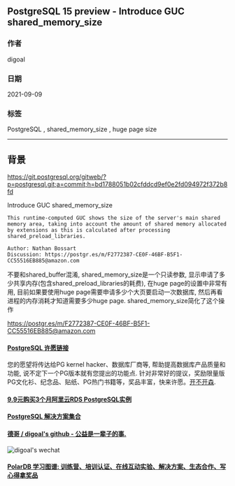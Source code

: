 ## PostgreSQL 15 preview - Introduce GUC shared_memory_size   
  
### 作者  
digoal  
  
### 日期  
2021-09-09   
  
### 标签  
PostgreSQL , shared_memory_size , huge page size    
  
----  
  
## 背景  
https://git.postgresql.org/gitweb/?p=postgresql.git;a=commit;h=bd1788051b02cfddcd9ef0e2fd094972f372b8fd  
  
Introduce GUC shared_memory_size  
  
```  
This runtime-computed GUC shows the size of the server's main shared  
memory area, taking into account the amount of shared memory allocated  
by extensions as this is calculated after processing  
shared_preload_libraries.  
  
Author: Nathan Bossart  
Discussion: https://postgr.es/m/F2772387-CE0F-46BF-B5F1-CC55516EB885@amazon.com  
```  

不要和shared_buffer混淆, shared_memory_size是一个只读参数, 显示申请了多少共享内存(包含shared_preload_libraries的耗费), 在huge page的设置中非常有用, 目前如果要使用huge page需要申请多少个大页要启动一次数据库, 然后再看进程的内存消耗才知道需要多少huge page. shared_memory_size简化了这个操作     
  
https://postgr.es/m/F2772387-CE0F-46BF-B5F1-CC55516EB885@amazon.com  
  
  
  
  
  
  
  
#### [PostgreSQL 许愿链接](https://github.com/digoal/blog/issues/76 "269ac3d1c492e938c0191101c7238216")
您的愿望将传达给PG kernel hacker、数据库厂商等, 帮助提高数据库产品质量和功能, 说不定下一个PG版本就有您提出的功能点. 针对非常好的提议，奖励限量版PG文化衫、纪念品、贴纸、PG热门书籍等，奖品丰富，快来许愿。[开不开森](https://github.com/digoal/blog/issues/76 "269ac3d1c492e938c0191101c7238216").  
  
  
#### [9.9元购买3个月阿里云RDS PostgreSQL实例](https://www.aliyun.com/database/postgresqlactivity "57258f76c37864c6e6d23383d05714ea")
  
  
#### [PostgreSQL 解决方案集合](https://yq.aliyun.com/topic/118 "40cff096e9ed7122c512b35d8561d9c8")
  
  
#### [德哥 / digoal's github - 公益是一辈子的事.](https://github.com/digoal/blog/blob/master/README.md "22709685feb7cab07d30f30387f0a9ae")
  
  
![digoal's wechat](../pic/digoal_weixin.jpg "f7ad92eeba24523fd47a6e1a0e691b59")
  
  
#### [PolarDB 学习图谱: 训练营、培训认证、在线互动实验、解决方案、生态合作、写心得拿奖品](https://www.aliyun.com/database/openpolardb/activity "8642f60e04ed0c814bf9cb9677976bd4")
  
